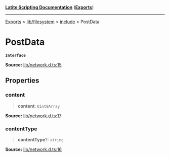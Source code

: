 [**Latite Scripting Documentation**](../../../../README.md) ([**Exports**](../../../../exports.md))

---

[Exports](../../../../exports.md) > [lib/filesystem](../../../index.md) > [include](../index.md) > PostData

# PostData

**`Interface`**

**Source:** [lib/network.d.ts:15](https://github.com/LatiteScripting/latitescripting.github.io/blob/b8f7d69/definitions/lib/network.d.ts#L15)

## Properties

### content

> **content**: `Uint8Array`

**Source:** [lib/network.d.ts:17](https://github.com/LatiteScripting/latitescripting.github.io/blob/b8f7d69/definitions/lib/network.d.ts#L17)

### contentType

> **contentType**?: `string`

**Source:** [lib/network.d.ts:16](https://github.com/LatiteScripting/latitescripting.github.io/blob/b8f7d69/definitions/lib/network.d.ts#L16)
